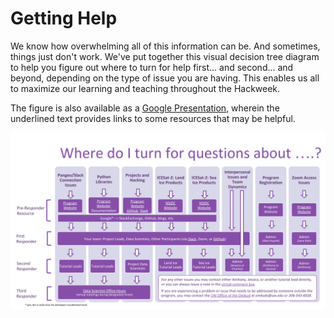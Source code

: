 # Getting Help

We know how overwhelming all of this information can be. And sometimes, things just don't work. We've put together this visual decision tree diagram to help you figure out where to turn for help first... and second... and beyond, depending on the type of issue you are having. This enables us all to maximize our learning and teaching throughout the Hackweek.

The figure is also available as a [Google Presentation](https://drive.google.com/file/d/15lneuM6zIwjebq7BaHOdGMLZIVLXGjL6/view?usp=sharing), wherein the underlined text provides links to some resources that may be helpful.

![Getting Help Decision Tree](../img/IS2-HW_SupportDecisionTree.png)